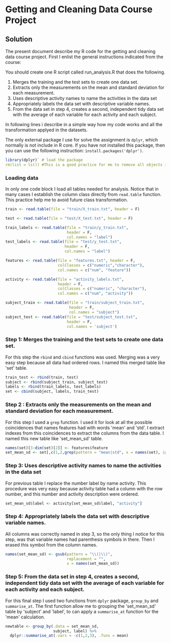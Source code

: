 # Getting and Cleaning Data Course Project


## Solution

The present document describe my R code for the getting and cleaning data course project. First I enlist the general instructions indicated from the course:

You should create one R script called run_analysis.R that does the following.

1. Merges the training and the test sets to create one data set.
2. Extracts only the measurements on the mean and standard deviation for each measurement.
3. Uses descriptive activity names to name the activities in the data set
4. Appropriately labels the data set with descriptive variable names.
5. From the data set in step 4, creates a second, independent tidy data set with the average of each variable for each activity and each subject.

In following lines i describe in a simple way how my code works and all the transformation applyed in the datasets.

The only external package I use for solve the assignment is `dplyr`, which normally is not include in R core. If you have not installed this package, then you can use the following instruction: `ìnstall.packages('dplyr')`.
 
```r
library(dplyr)` # load the package
rm(list = ls()) #This is a good practice for me to remove all objects in R evoiroment.
```

### Loading data

In only one code block I load all tables needed for analysis. Notice that in many cases I establish the column class directly from `read.table` function. This practice help me to avoid future class transformation.

```r
train <- read.table(file = "train/X_train.txt", header = F)

test <- read.table(file = "test/X_test.txt", header = F)

train_labels <- read.table(file = "train/y_train.txt", 
                           header = F, 
                           col.names = "label")
test_labels <- read.table(file = "test/y_test.txt", 
                          header = F, 
                          col.names = "label")

features <- read.table(file = "features.txt", header = F, 
                       colClasses = c("numeric","character"),
                       col.names = c("num", "feature"))

activity <- read.table(file = "activity_labels.txt", 
                       header = F, 
                       colClasses = c("numeric", "character"), 
                       col.names = c("num", "activity"))

subject_train <- read.table(file = "train/subject_train.txt", 
                            header = F,
                            col.names = "subject")
subject_test <- read.table(file = "test/subject_test.txt", 
                           header = F,
                           col.names = 'subject')
```


### Step 1: Merges the training and the test sets to create one data set.

For this step the `rbind` and `cbind` functions was used. Merging was a very easy step because all data had ordered rows. I named this merged table like 'set' table.

```r
train_test <- rbind(train, test) 
subject <- rbind(subject_train, subject_test)
labels <- rbind(train_labels, test_labels)
set <- cbind(subject, labels, train_test)

```
### Step 2 : Extracts only the measurements on the mean and standard deviation for each measurement.

For this step I used a `grep` function. I used it for look at all the possible coincidences that names features had with words 'mean' and 'std'. I extract indexes from this coincidences to extract the columns from the data table. I named this new table like 'set_mean_sd' table.

```r
names(set)[3:dim(set)[2]] <- features$feature
set_mean_sd <- set[,c(1,2,grep(pattern = "mean|std", x = names(set), ignore.case = T))]
```

### Step 3: Uses descriptive activity names to name the activities in the data set
For previous table I replace the number label by name activity. This procedure was very easy because activity table had a column with the row number, and this number and activity description were ordered.
```r
set_mean_sd$label <- activity[set_mean_sd$label, "activity"]
```


### Step 4: Appropriately labels the data set with descriptive variable names.

All columns was correctly named in step 3, so the only thing I notice for this step, was that variable names had parenthesis symbols in there. Then I erased this symbol from the column names.
```r
names(set_mean_sd) <- gsub(pattern = "\\(|\\)", 
                           replacement = "", 
                           x = names(set_mean_sd))                                                     
```                           

### Step 5: From the data set in step 4, creates a second, independent tidy data set with the average of each variable for each activity and each subject.

For this final step I used two functions from `dplyr` package, `group_by` and `summarise_at`. The first function allow me to grouping the 'set_mean_sd' table by 'subject' and 'label', to can apply a `summarise_at` function for the 'mean' calculation.
```r
newtable <- group_by(.data = set_mean_sd,
                     subject, label) %>%
  dplyr::summarise_at(.vars = -c(1,2,3), .funs = mean)
```





